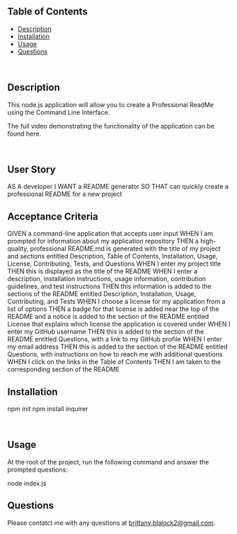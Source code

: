 ## Table of Contents

- [Description](#description)
- [Installation](#installation)
- [Usage](#usage)
- [Questions](#questions)

<br />

## Description

This node.js application will allow you to create a Professional ReadMe using the Command Line Interface.

The full video demonstrating the functionality of the application can be found here.

<br />

## User Story

AS A developer
I WANT a README generator
SO THAT can quickly create a professional README for a new project

## Acceptance Criteria

GIVEN a command-line application that accepts user input
WHEN I am prompted for information about my application repository
THEN a high-quality, professional README.md is generated with the title of my project and sections entitled Description, Table of Contents, Installation, Usage, License, Contributing, Tests, and Questions
WHEN I enter my project title
THEN this is displayed as the title of the README
WHEN I enter a description, installation instructions, usage information, contribution guidelines, and test instructions
THEN this information is added to the sections of the README entitled Description, Installation, Usage, Contributing, and Tests
WHEN I choose a license for my application from a list of options
THEN a badge for that license is added near the top of the README and a notice is added to the section of the README entitled License that explains which license the application is covered under
WHEN I enter my GitHub username
THEN this is added to the section of the README entitled Questions, with a link to my GitHub profile
WHEN I enter my email address
THEN this is added to the section of the README entitled Questions, with instructions on how to reach me with additional questions
WHEN I click on the links in the Table of Contents
THEN I am taken to the corresponding section of the README

## Installation

npm init
npm install inquirer

<br />

## Usage

At the root of the project, run the following command and answer the prompted questions:

node index.js

## Questions

Please contatct me with any questions at brittany.blalock2@gmail.com.

<br />
